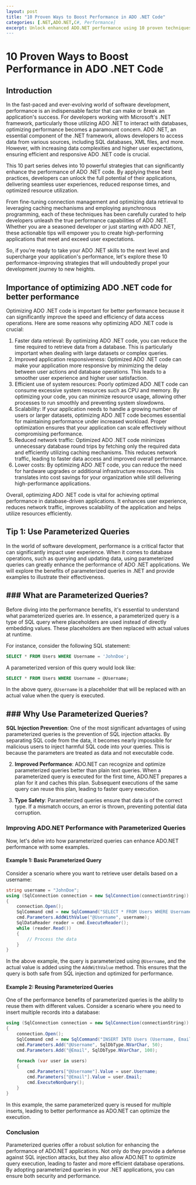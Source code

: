 ```yaml
---
layout: post
title: "10 Proven Ways to Boost Performance in ADO .NET Code"
categories: [.NET,ADO.NET,C#, Performance]
excerpt: Unlock enhanced ADO.NET performance using 10 proven techniques, in this series of articles. In this post, we'll explore different ways of boosting ADO .NET performance``.
---
```

# 10 Proven Ways to Boost Performance in ADO .NET Code

## Introduction
In the fast-paced and ever-evolving world of software development, performance is an indispensable factor that can make or break an application's success. For developers working with Microsoft's .NET framework, particularly those utilizing ADO .NET to interact with databases, optimizing performance becomes a paramount concern. ADO .NET, an essential component of the .NET framework, allows developers to access data from various sources, including SQL databases, XML files, and more. However, with increasing data complexities and higher user expectations, ensuring efficient and responsive ADO .NET code is crucial.

This 10 part series delves into 10 powerful strategies that can significantly enhance the performance of ADO .NET code. By applying these best practices, developers can unlock the full potential of their applications, delivering seamless user experiences, reduced response times, and optimized resource utilization.

From fine-tuning connection management and optimizing data retrieval to leveraging caching mechanisms and employing asynchronous programming, each of these techniques has been carefully curated to help developers unleash the true performance capabilities of ADO .NET. Whether you are a seasoned developer or just starting with ADO .NET, these actionable tips will empower you to create high-performing applications that meet and exceed user expectations.

So, if you're ready to take your ADO .NET skills to the next level and supercharge your application's performance, let's explore these 10 performance-improving strategies that will undoubtedly propel your development journey to new heights.

## Importance of optimizing ADO .NET code for better performance

Optimizing ADO .NET code is important for better performance because it can significantly improve the speed and efficiency of data access operations. Here are some reasons why optimizing ADO .NET code is crucial:
 1. Faster data retrieval: By optimizing ADO .NET code, you can reduce the time required to retrieve data from a database. This is particularly important when dealing with large datasets or complex queries.
 2. Improved application responsiveness: Optimized ADO .NET code can make your application more responsive by minimizing the delay between user actions and database operations. This leads to a smoother user experience and higher user satisfaction.
 3. Efficient use of system resources: Poorly optimized ADO .NET code can consume excessive system resources such as CPU and memory. By optimizing your code, you can minimize resource usage, allowing other processes to run smoothly and preventing system slowdowns.
 4. Scalability: If your application needs to handle a growing number of users or larger datasets, optimizing ADO .NET code becomes essential for maintaining performance under increased workload. Proper optimization ensures that your application can scale effectively without compromising performance.
 5. Reduced network traffic: Optimized ADO .NET code minimizes unnecessary database round trips by fetching only the required data and efficiently utilizing caching mechanisms. This reduces network traffic, leading to faster data access and improved overall performance.
 6. Lower costs: By optimizing ADO .NET code, you can reduce the need for hardware upgrades or additional infrastructure resources. This translates into cost savings for your organization while still delivering high-performance applications.
 
 Overall, optimizing ADO .NET code is vital for achieving optimal performance in database-driven applications. It enhances user experience, reduces network traffic, improves scalability of the application and helps utilize resources efficiently.

## Tip 1: Use Parameterized Queries

In the world of software development, performance is a critical factor that can significantly impact user experience. When it comes to database operations, such as querying and updating data, using parameterized queries can greatly enhance the performance of ADO .NET applications. We will explore the benefits of parameterized queries in .NET and provide examples to illustrate their effectiveness.

## ### What are Parameterized Queries?

Before diving into the performance benefits, it's essential to understand what parameterized queries are. In essence, a parameterized query is a type of SQL query where placeholders are used instead of directly embedding values. These placeholders are then replaced with actual values at runtime. 

For instance, consider the following SQL statement:

```sql
SELECT * FROM Users WHERE Username = 'JohnDoe';
```

A parameterized version of this query would look like:

```sql
SELECT * FROM Users WHERE Username = @Username;
```

In the above query, `@Username` is a placeholder that will be replaced with an actual value when the query is executed.

## ### Why Use Parameterized Queries?
**SQL Injection Prevention**: One of the most significant advantages of using parameterized queries is the prevention of SQL injection attacks. By separating SQL code from the data, it becomes nearly impossible for malicious users to inject harmful SQL code into your queries. This is because the parameters are treated as data and not executable code.

2. **Improved Performance**: ADO.NET can recognize and optimize parameterized queries better than plain text queries. When a parameterized query is executed for the first time, ADO.NET prepares a plan for it and caches this plan. Subsequent executions of the same query can reuse this plan, leading to faster query execution.

3. **Type Safety**: Parameterized queries ensure that data is of the correct type. If a mismatch occurs, an error is thrown, preventing potential data corruption.

### Improving ADO.NET Performance with Parameterized Queries

Now, let's delve into how parameterized queries can enhance ADO.NET performance with some examples.

#### Example 1: Basic Parameterized Query

Consider a scenario where you want to retrieve user details based on a username:

```csharp
string username = "JohnDoe";
using (SqlConnection connection = new SqlConnection(connectionString))
{
    connection.Open();
    SqlCommand cmd = new SqlCommand("SELECT * FROM Users WHERE Username = @Username", connection);
    cmd.Parameters.AddWithValue("@Username", username);
    SqlDataReader reader = cmd.ExecuteReader();
    while (reader.Read())
    {
        // Process the data
    }
}
```

In the above example, the query is parameterized using `@Username`, and the actual value is added using the `AddWithValue` method. This ensures that the query is both safe from SQL injection and optimized for performance.

#### Example 2: Reusing Parameterized Queries

One of the performance benefits of parameterized queries is the ability to reuse them with different values. Consider a scenario where you need to insert multiple records into a database:

```csharp
using (SqlConnection connection = new SqlConnection(connectionString))
{
    connection.Open();
    SqlCommand cmd = new SqlCommand("INSERT INTO Users (Username, Email) VALUES (@Username, @Email)", connection);
    cmd.Parameters.Add("@Username", SqlDbType.NVarChar, 50);
    cmd.Parameters.Add("@Email", SqlDbType.NVarChar, 100);

    foreach (var user in users)
    {
        cmd.Parameters["@Username"].Value = user.Username;
        cmd.Parameters["@Email"].Value = user.Email;
        cmd.ExecuteNonQuery();
    }
}
```

In this example, the same parameterized query is reused for multiple inserts, leading to better performance as ADO.NET can optimize the execution.

### Conclusion

Parameterized queries offer a robust solution for enhancing the performance of ADO.NET applications. Not only do they provide a defense against SQL injection attacks, but they also allow ADO.NET to optimize query execution, leading to faster and more efficient database operations. By adopting parameterized queries in your .NET applications, you can ensure both security and performance.

